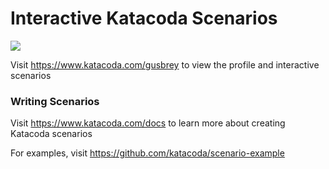 # Interactive Katacoda Scenarios

[![](http://shields.katacoda.com/katacoda/gusbrey/count.svg)](https://www.katacoda.com/gusbrey "Get your profile on Katacoda.com")

Visit https://www.katacoda.com/gusbrey to view the profile and interactive scenarios

### Writing Scenarios
Visit https://www.katacoda.com/docs to learn more about creating Katacoda scenarios

For examples, visit https://github.com/katacoda/scenario-example
